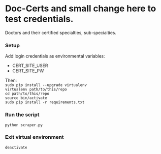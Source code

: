 # Doc-Certs and small change here to test credentials.
Doctors and their certified specialties, sub-specialties.

### Setup
Add login credentials as environmental variables:
* CERT_SITE_USER
* CERT_SITE_PW

Then:<br>
`sudo pip install --upgrade virtualenv`<br>
`virtualenv path/to/this/repo`<br>
`cd path/to/this/repo`<br>
`source bin/activate`<br>
`sudo pip install -r requirements.txt`

### Run the script
`python scraper.py`

### Exit virtual environment
`deactivate`
